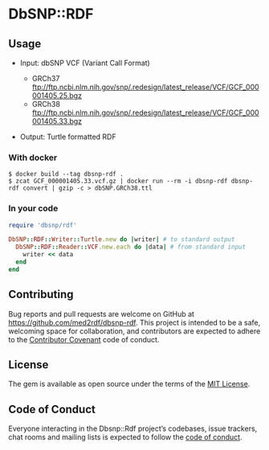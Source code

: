 # DbSNP::RDF

## Usage

- Input: dbSNP VCF (Variant Call Format)

  - GRCh37
    ftp://ftp.ncbi.nlm.nih.gov/snp/.redesign/latest_release/VCF/GCF_000001405.25.bgz
  - GRCh38
    ftp://ftp.ncbi.nlm.nih.gov/snp/.redesign/latest_release/VCF/GCF_000001405.33.bgz

- Output: Turtle formatted RDF

### With docker

```
$ docker build --tag dbsnp-rdf .
$ zcat GCF_000001405.33.vcf.gz | docker run --rm -i dbsnp-rdf dbsnp-rdf convert | gzip -c > dbSNP.GRCh38.ttl
```

### In your code

```ruby
require 'dbsnp/rdf'

DbSNP::RDF::Writer::Turtle.new do |writer| # to standard output
  DbSNP::RDF::Reader::VCF.new.each do |data| # from standard input
    writer << data
  end
end

```

## Contributing

Bug reports and pull requests are welcome on GitHub at https://github.com/med2rdf/dbsnp-rdf. This project is intended to be a safe, welcoming space for collaboration, and contributors are expected to adhere to the [Contributor Covenant](http://contributor-covenant.org) code of conduct.

## License

The gem is available as open source under the terms of the [MIT License](https://opensource.org/licenses/MIT).

## Code of Conduct

Everyone interacting in the Dbsnp::Rdf project’s codebases, issue trackers, chat rooms and mailing lists is expected to follow the [code of conduct](https://github.com/med2rdf/dbsnp-rdf/blob/master/CODE_OF_CONDUCT.md).
